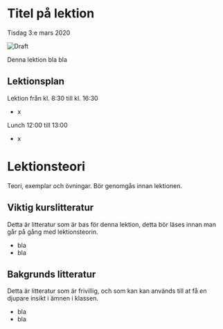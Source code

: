 # Titel på lektion

Tisdag 3:e mars 2020

![Draft](/dataatkomst/assets/images/draft.png)

Denna lektion bla bla

## Lektionsplan
Lektion från kl. 8:30 till kl. 16:30

* x

Lunch 12:00 till 13:00

* x

# Lektionsteori

Teori, exemplar och övningar. Bör genomgås innan lektionen.

## Viktig kurslitteratur
Detta är litteratur som är bas för denna lektion, detta bör läses innan man går på gång med lektionsteorin.

* bla
* bla

## Bakgrunds litteratur
Detta är litteratur som är frivillig, och som kan kan används till at få en djupare insikt i ämnen i klassen.

* bla 
* bla

